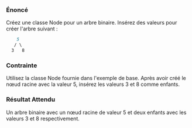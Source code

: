 ### Énoncé

Créez une classe Node pour un arbre binaire. Insérez des valeurs pour créer l'arbre suivant :

```markdown
    5
   / \
  3   8
```

### Contrainte

Utilisez la classe Node fournie dans l'exemple de base. Après avoir créé le nœud racine avec la valeur 5, insérez les valeurs 3 et 8 comme enfants.

### Résultat Attendu

Un arbre binaire avec un nœud racine de valeur 5 et deux enfants avec les valeurs 3 et 8 respectivement.
